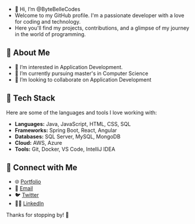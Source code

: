 - 👋 Hi, I’m @ByteBelleCodes
- Welcome to my GitHub profile. I'm a passionate developer with a love for coding and technology.
- Here you'll find my projects, contributions, and a glimpse of my journey in the world of programming.

## 🚀 About Me
- 👀 I’m interested in Application Development.
- 🌱 I’m currently pursuing master's in Computer Science
- 💞️ I’m looking to collaborate on Application Development


## 🔧 Tech Stack
Here are some of the languages and tools I love working with:

- **Languages:** Java, JavaScript, HTML, CSS, SQL
- **Frameworks:** Spring Boot, React, Angular
- **Databases:** SQL Server, MySQL, MongoDB
- **Cloud:** AWS, Azure
- **Tools:** Git, Docker, VS Code, IntelliJ IDEA

## 📣 Connect with Me
- 🌐 [Portfolio](https://github.com/ByteBelleCodes/Beauti_Kumari)
- 📧 [Email](https://github.com/ByteBelleCodes/Beauti_Kumari)
- 🐦 [Twitter](https://github.com/ByteBelleCodes/Beauti_Kumari)
- 🧑‍💻 [LinkedIn](https://github.com/ByteBelleCodes/Beauti_Kumari)

Thanks for stopping by! 🚀




<!---
ByteBelleCodes/ByteBelleCodes is a ✨ special ✨ repository because its `README.md` (this file) appears on your GitHub profile.
You can click the Preview link to take a look at your changes.
--->
